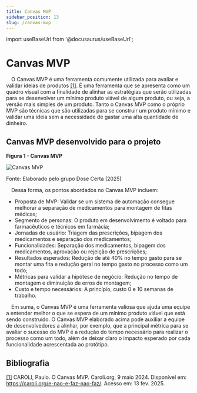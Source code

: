 ```yaml
---
title: Canvas MVP
sidebar_position: 13
slug: /canvas-mvp
---
```


import useBaseUrl from '@docusaurus/useBaseUrl';

# Canvas MVP

&emsp;O Canvas MVP é uma ferramenta comumente utilizada para avaliar e validar ideias de produtos [[1]](https://caroli.org/o-canvas-mvp/). É uma ferramenta que se apresenta como um quadro visual com a finalidade de alinhar as estratégias que serão utilizadas para se desenvolver um mínimo produto viável de algum produto, ou seja, a versão mais simples de um produto. Tanto o Canvas MVP como o próprio MVP são técnicas que são utilizadas para se construir um produto mínimo e validar uma ideia sem a necessidade de gastar uma alta quantidade de dinheiro.

## Canvas MVP desenvolvido para o projeto

<div style={{ textAlign: 'center' }}>
  <p><strong>Figura 1 - Canvas MVP</strong></p>
  <img 
    src={useBaseUrl('/img/canvas_mvp.png')} 
    alt="Canvas MVP" 
    title="Canvas MVP" 
    style={{ maxWidth: '80%', height: 'auto' }}
  />
  <p>Fonte: Elaborado pelo grupo Dose Certa (2025)</p>
</div>

&emsp;Dessa forma, os pontos abordados no Canvas MVP incluem:
* Proposta de MVP: Validar se um sistema de automação consegue melhorar a separação de medicamentos para montagem de fitas médicas;
* Segmento de personas: O produto em desenvolvimento é voltado para farmacêuticos e técnicos em farmácia;
* Jornadas de usuário: Triagem das prescrições, bipagem dos medicamentos e separação dos medicamentos;
* Funcionalidades: Separação dos medicamentos, bipagem dos medicamentos, aprovação ou rejeição de prescrições;
* Resultados esperados: Redução de até 40% no tempo gasto para se montar uma fita e redução geral no tempo gasto no processo como um todo;
* Métricas para validar a hipótese de negócio: Redução no tempo de montagem e diminuição de erros de montagem;
* Custo e tempo necessários: A princípio, custo 0 e 10 semanas de trabalho. 

&emsp;Em suma, o Canvas MVP é uma ferramenta valiosa que ajuda uma equipe a entender melhor o que se espera de um mínimo produto viável que está sendo construído. O Canvas MVP elaborado acima pode auxiliar a equipe de desenvolvedores a alinhar, por exemplo, que a principal métrica para se avaliar o sucesso do MVP é a redução do tempo necessário para realizar o processo como um todo, além de deixar claro o impacto esperado por cada funcionalidade acrescentada ao protótipo.

## Bibliografia
[[1]](https://caroli.org/o-canvas-mvp/) CAROLI, Paulo. O Canvas MVP. Caroli.org, 9 maio 2024. Disponível em: https://caroli.org/e-nao-e-faz-nao-faz/. Acesso em: 13 fev. 2025.

